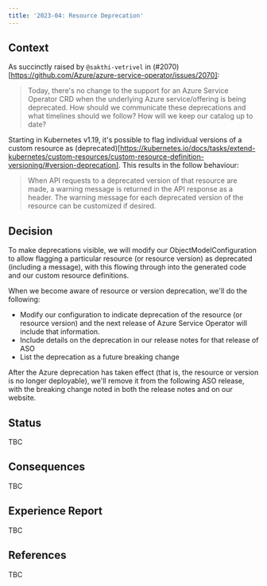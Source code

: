 ```yaml
---
title: '2023-04: Resource Deprecation'
---
```


## Context

As succinctly raised by `@sakthi-vetrivel` in (#2070)[https://github.com/Azure/azure-service-operator/issues/2070]:

> Today, there's no change to the support for an Azure Service Operator CRD when the underlying Azure service/offering is being deprecated. How should we communicate these deprecations and what timelines should we follow? How will we keep our catalog up to date?

Starting in Kubernetes v1.19, it's possible to flag individual versions of a custom resource as (deprecated)[https://kubernetes.io/docs/tasks/extend-kubernetes/custom-resources/custom-resource-definition-versioning/#version-deprecation]. This results in the follow behaviour:

> When API requests to a deprecated version of that resource are made, a warning message is 
> returned in the API response as a header. The warning message for each deprecated version of the 
> resource can be customized if desired.

## Decision

To make deprecations visible, we will modify our ObjectModelConfiguration to allow flagging a particular resource (or resource version) as deprecated (including a message), with this flowing through into the generated code and our custom resource definitions. 

When we become aware of resource or version deprecation, we'll do the following:

* Modify our configuration to indicate deprecation of the resource (or resource version) and the next release of Azure Service Operator will include that information.
* Include details on the deprecation in our release notes for that release of ASO
* List the deprecation as a future breaking change

After the Azure deprecation has taken effect (that is, the resource or version is no longer deployable), we'll remove it from the following ASO release, with the breaking change noted in both the release notes and on our website.

## Status

TBC


## Consequences

TBC


## Experience Report

TBC


## References

TBC

